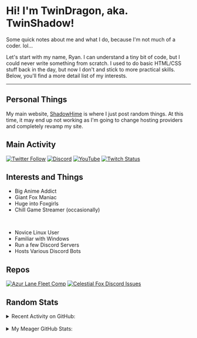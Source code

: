 # Hi! I'm TwinDragon, aka. TwinShadow!

Some quick notes about me and what I do, because I'm not much of a coder. lol...

Let's start with my name, Ryan. I can understand a tiny bit of code, but I could never write something from scratch. I used to do basic HTML/CSS stuff back in the day, but now I don't and stick to more practical skills. Below, you'll find a more detail list of my interests.

---

## Personal Things

My main website, [ShadowHime][website] is where I just post random things. At this time, it may end up not working as I'm going to change hosting providers and completely revamp my site.

## Main Activity

[![Twitter Follow](https://img.shields.io/twitter/follow/TwinShadow_SH?color=A30000&label=TwinShadow_SH&logo=Twitter&style=plastic)][twitter]
[![Discord](https://img.shields.io/discord/723321617140154409?color=A30000&label=Celestial%20Fox%20Discord&logo=Discord&style=plastic)][discord]
[![YouTube](https://img.shields.io/static/v1?label=TwinShadow_Fox&color=A30000&message=YouTube&logo=YouTube&logoColor=FF0000&style=plastic)][youtube]
[![Twitch Status](https://img.shields.io/twitch/status/TwinShadow_SH?label=Celestial%20Fox%20Streams&logo=Twitch&style=plastic)][twitch]

## Interests and Things

- Big Anime Addict
- Giant Fox Maniac
- Huge into Foxgirls
- Chill Game Streamer (occasionally)

<br />

- Novice Linux User
- Familiar with Windows
- Run a few Discord Servers
- Hosts Various Discord Bots

## Repos

[![Azur Lane Fleet Comp](https://github-readme-stats.twindragon.vercel.app//api/pin/?username=TwinDragon&repo=AzurLane_comp&show_owner=true&theme=dark)](https://github.com/TwinDragon/AzurLane_comp)
[![Celestial Fox Discord Issues](https://github-readme-stats.twindragon.vercel.app//api/pin/?username=The-Fox-Inc&repo=himeyuri_public&theme=dark)](https://github.com/The-Fox-Inc/himeyuri_public)

## Random Stats

<details>
  <summary>Recent Activity on GitHub:</summary>

  <!--START_SECTION:activity-->
1. 🗣 Commented on [#1](https://github.com/ShadowDevilsAvenged/Better-Discord/issues/1) in [ShadowDevilsAvenged/Better-Discord](https://github.com/ShadowDevilsAvenged/Better-Discord)
2. 💪 Opened PR [#1](https://github.com/ShadowDevilsAvenged/Better-Discord/pull/1) in [ShadowDevilsAvenged/Better-Discord](https://github.com/ShadowDevilsAvenged/Better-Discord)
3. 💪 Opened PR [#1](https://github.com/NFLD99/Better-Discord-Cleanup/pull/1) in [NFLD99/Better-Discord-Cleanup](https://github.com/NFLD99/Better-Discord-Cleanup)
4. 🎉 Merged PR [#2](https://github.com/TwinDragon/github-readme-stats/pull/2) in [TwinDragon/github-readme-stats](https://github.com/TwinDragon/github-readme-stats)
5. 💪 Opened PR [#2](https://github.com/TwinDragon/github-readme-stats/pull/2) in [TwinDragon/github-readme-stats](https://github.com/TwinDragon/github-readme-stats)
<!--END_SECTION:activity-->

</details>
<br />
<details>
  <summary>My Meager GitHub Stats:</summary>

  <img align="left" alt="TwinDragon's Stats" src="https://github-readme-stats.twindragon.vercel.app/api?username=TwinDragon&show_icons=true&hide_border=true&theme=dark" />

</details>

[website]: https://shadowhime.net
[twitter]: https://twitter.com/TwinShadow_SH
[youtube]: https://youtube.com/c/TwinShadow_Fox
[twitch]: https://twitch.tv/TwinShadow_SH
[discord]: https://discord.io/celestialfox